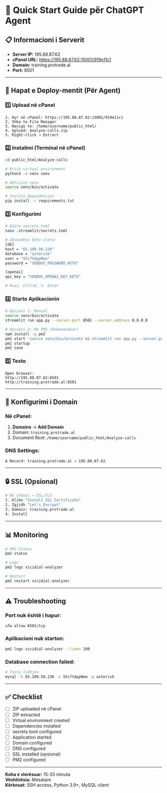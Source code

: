 # 🚀 Quick Start Guide për ChatGPT Agent

## 📋 Informacioni i Serverit

- **Server IP:** 195.88.87.62
- **cPanel URL:** https://195.88.87.62:15001/919e11c1
- **Domain:** training.protrade.al
- **Port:** 8501

---

## 🎯 Hapat e Deploy-mentit (Për Agent)

### 1️⃣ Upload në cPanel

```
1. Hyr në cPanel: https://195.88.87.62:15001/919e11c1
2. Shko te File Manager
3. Navigo te: /home/username/public_html/
4. Upload: Analyze-calls.zip
5. Right-click → Extract
```

### 2️⃣ Instalimi (Terminal në cPanel)

```bash
cd public_html/Analyze-calls

# Krijo virtual environment
python3 -m venv venv

# Aktivizo venv
source venv/bin/activate

# Instalo dependencies
pip install -r requirements.txt
```

### 3️⃣ Konfigurimi

```bash
# Edito secrets.toml
nano .streamlit/secrets.toml

# Zëvendëso këto vlera:
[db]
host = "65.109.50.236"
database = "asterisk"
user = "ShiftAppNew"
password = "VENDOS_PASSWORD_KETU"

[openai]
api_key = "VENDOS_OPENAI_KEY_KETU"

# Ruaj: Ctrl+X, Y, Enter
```

### 4️⃣ Starto Aplikacionin

```bash
# Opsioni 1: Manual
source venv/bin/activate
streamlit run app.py --server.port 8501 --server.address 0.0.0.0

# Opsioni 2: Me PM2 (Rekomanduar)
npm install -g pm2
pm2 start 'source venv/bin/activate && streamlit run app.py --server.port 8501 --server.address 0.0.0.0' --name vicidial-analyzer
pm2 startup
pm2 save
```

### 5️⃣ Testo

```
Open browser:
http://195.88.87.62:8501
http://training.protrade.al:8501
```

---

## 🔧 Konfigurimi i Domain

### Në cPanel:

1. **Domains** → **Add Domain**
2. Domain: `training.protrade.al`
3. Document Root: `/home/username/public_html/Analyze-calls`

### DNS Settings:

```
A Record: training.protrade.al → 195.88.87.62
```

---

## 🔒 SSL (Opsional)

```bash
# Në cPanel → SSL/TLS
1. Kliko "Install SSL Certificate"
2. Zgjidh "Let's Encrypt"
3. Domain: training.protrade.al
4. Install
```

---

## 📊 Monitoring

```bash
# PM2 Status
pm2 status

# Logs
pm2 logs vicidial-analyzer

# Restart
pm2 restart vicidial-analyzer
```

---

## ⚠️ Troubleshooting

### Port nuk është i hapur:
```bash
ufw allow 8501/tcp
```

### Aplikacioni nuk starton:
```bash
pm2 logs vicidial-analyzer --lines 100
```

### Database connection failed:
```bash
# Testo lidhjen
mysql -h 65.109.50.236 -u ShiftAppNew -p asterisk
```

---

## ✅ Checklist

- [ ] ZIP uploaded në cPanel
- [ ] ZIP extracted
- [ ] Virtual environment created
- [ ] Dependencies installed
- [ ] secrets.toml configured
- [ ] Application started
- [ ] Domain configured
- [ ] DNS configured
- [ ] SSL installed (opsional)
- [ ] PM2 configured

---

**Koha e vlerësuar:** 15-20 minuta  
**Vështirësia:** Mesatare  
**Kërkesat:** SSH access, Python 3.9+, MySQL client
